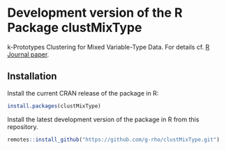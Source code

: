 # Development version of the R Package clustMixType

k-Prototypes Clustering for Mixed Variable-Type Data. For details cf. [R Journal paper](https://journal.r-project.org/archive/2018/RJ-2018-048/index.html).

## Installation

Install the current CRAN release of the package in R:

``` r
install.packages(clustMixType)
```

Install the latest development version of the package in R from this repository.
``` r
remotes::install_github("https://github.com/g-rho/clustMixType.git")
```
